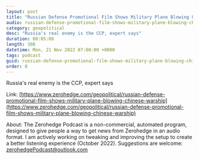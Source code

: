 ```yaml
---
layout: post
title: "Russian Defense Promotional Film Shows Military Plane Blowing Up Chinese Warship"
audio: russian-defense-promotional-film-shows-military-plane-blowing-chinese-warship-0
category: geopolitical
desc: "Russia's real enemy is the CCP, expert says"
duration: 00:05:08
length: 308
datetime: Mon, 21 Nov 2022 07:00:00 +0000
tags: podcast
guid: russian-defense-promotional-film-shows-military-plane-blowing-chinese-warship-0
order: 0
---
```

Russia's real enemy is the CCP, expert says

Link: [https://www.zerohedge.com/geopolitical/russian-defense-promotional-film-shows-military-plane-blowing-chinese-warship](https://www.zerohedge.com/geopolitical/russian-defense-promotional-film-shows-military-plane-blowing-chinese-warship)

About: The Zerohedge Podcast is a non-commercial, automated program, designed to give people a way to get news from Zerohedge in an audio format.  I am actively working on tweaking and improving the setup to create a better listening experience (October 2022).  Suggestions are welcome: [zerohedgePodcast@outlook.com](mailto:zerohedgePodcast@outlook.com)